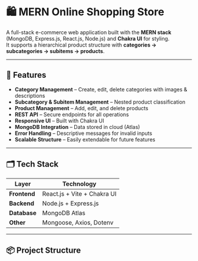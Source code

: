 # 🛍️ MERN Online Shopping Store

A full-stack e-commerce web application built with the **MERN stack** (MongoDB, Express.js, React.js, Node.js) and **Chakra UI** for styling.  
It supports a hierarchical product structure with **categories → subcategories → subitems → products**.

---

## 🚀 Features

- **Category Management** – Create, edit, delete categories with images & descriptions
- **Subcategory & Subitem Management** – Nested product classification
- **Product Management** – Add, edit, and delete products
- **REST API** – Secure endpoints for all operations
- **Responsive UI** – Built with Chakra UI
- **MongoDB Integration** – Data stored in cloud (Atlas)
- **Error Handling** – Descriptive messages for invalid inputs
- **Scalable Structure** – Easily extendable for future features

---

## 🗂️ Tech Stack

| Layer       | Technology |
|-------------|------------|
| **Frontend** | React.js + Vite + Chakra UI |
| **Backend**  | Node.js + Express.js |
| **Database** | MongoDB Atlas |
| **Other**    | Mongoose, Axios, Dotenv |

---

## 📦 Project Structure

